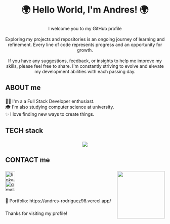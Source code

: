 <h1 align="center">🌍 Hello World, I'm Andres! 🌍</h1>

###

<p align="center">I welcome you to my GitHub profile <br/><br/>
Exploring my projects and repositories is an ongoing journey of learning and refinement. Every line of code represents progress and an opportunity for growth.<br><br> If you have any suggestions, feedback, or insights to help me improve my skills, please feel free to share. I'm constantly striving to evolve and elevate my development abilities with each passing day.</p>

###

<h2 align="left">ABOUT me</h2>

###

<p align="left"> 👨‍💻 I'm a a Full Stack Developer enthusiast.<br>🎓 I'm also studying computer science at university.<br>✨ I love finding new ways to create things.</p>

###
 
###

<h2 align="left">TECH stack</h2>

###

<p align="center">
  <a href="https://skillicons.dev">
    <img src="https://skillicons.dev/icons?i=js,ts,html,css,react,redux,nodejs,express,sass,tailwind,mongodb,mysql,postgres,sqlite,git,github,python,bootstrap,figma,sequelize,visualstudio,vite,vscode,vercel&perline=12" />
  </a>
</p>
 
###

<h2 align="left">CONTACT me</h2>

###

<img align="right" height="150" src="https://media.giphy.com/media/v1.Y2lkPTc5MGI3NjExMjEwbXYwa3RsNGxocGtsNTk5b2c3em9pMWwwdGQzNW54aGtwM2ZkMSZlcD12MV9pbnRlcm5hbF9naWZfYnlfaWQmY3Q9Zw/JqmupuTVZYaQX5s094/giphy.gif"  />

<a href="https://www.linkedin.com/in/https://www.linkedin.com/in/andresrodriguezab/">
  <img src="https://img.shields.io/static/v1?message=LinkedIn&logo=linkedin&label=&color=0077B5&logoColor=white&labelColor=&style=flat" height="31" alt="linkedin logo"  />
</a>
<br/>
<a href="mailto:andresrodriguezab98@gmail.com">
  <img src="https://img.shields.io/static/v1?message=E-mail&logo=gmail&label=&color=D14836&logoColor=white&labelColor=&style=flat" height="31" alt="gmail logo" />
</a>
 
###

<p align="left">📁 Portfolio: https://andres-rodriguez98.vercel.app/ </p>

###

<p align="left">Thanks for visiting my profile!</p>

###
